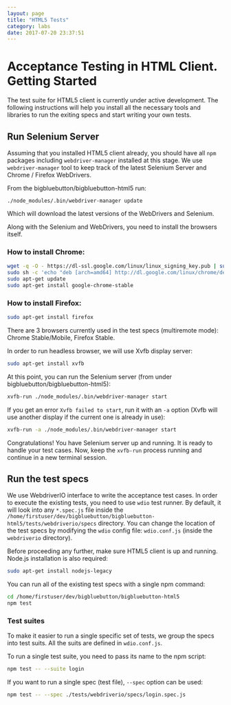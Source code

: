 ```yaml
---
layout: page
title: "HTML5 Tests"
category: labs
date: 2017-07-20 23:37:51
---
```


# Acceptance Testing in HTML Client. Getting Started

The test suite for HTML5 client is currently under active development. The following instructions will help you install all the necessary tools and libraries to run the exiting specs and start writing your own tests.

## Run Selenium Server

Assuming that you installed HTML5 client already, you should have all `npm` packages including `webdriver-manager` installed at this stage. We use `webdriver-manager` tool to keep track of the latest Selenium Server and Chrome / Firefox WebDrivers.

From the bigbluebutton/bigbluebutton-html5 run:
```
./node_modules/.bin/webdriver-manager update
```
Which will download the latest versions of the WebDrivers and Selenium.

Along with the Selenium and WebDrivers, you need to install the browsers itself.

### How to install Chrome:
```sh
wget -q -O - https://dl-ssl.google.com/linux/linux_signing_key.pub | sudo apt-key add -
sudo sh -c 'echo "deb [arch=amd64] http://dl.google.com/linux/chrome/deb/ stable main" >> /etc/apt/sources.list.d/google-chrome.list'
sudo apt-get update
sudo apt-get install google-chrome-stable
```

### How to install Firefox:
```sh
sudo apt-get install firefox
```

There are 3 browsers currently used in the test specs (multiremote mode): Chrome Stable/Mobile, Firefox Stable.


In order to run headless browser, we will use Xvfb display server:
```sh
sudo apt-get install xvfb
```

At this point, you can run the Selenium server (from under bigbluebutton/bigbluebutton-html5):
```sh
xvfb-run ./node_modules/.bin/webdriver-manager start
```

If you get an error `Xvfb failed to start`, run it with an `-a` option (Xvfb will use another display if the current one is already in use):
```sh
xvfb-run -a ./node_modules/.bin/webdriver-manager start
```

Congratulations! You have Selenium server up and running. It is ready to handle your test cases. Now, keep the `xvfb-run` process running and continue in a new terminal session.

## Run the test specs

We use WebdriverIO interface to write the acceptance test cases. In order to execute the existing tests, you need to use `wdio` test runner. By default, it will look into any `*.spec.js` file inside the `/home/firstuser/dev/bigbluebutton/bigbluebutton-html5/tests/webdriverio/specs` directory. You can change the location of the test specs by modifying the `wdio` config file: `wdio.conf.js` (inside the `webdriverio` directory).

Before proceeding any further, make sure HTML5 client is up and running.
Node.js installation is also required:

```sh
sudo apt-get install nodejs-legacy
```

You can run all of the existing test specs with a single npm command:

```sh
cd /home/firstuser/dev/bigbluebutton/bigbluebutton-html5
npm test
```

### Test suites

To make it easier to run a single specific set of tests, we group the specs into test suits. All the suits are defined in `wdio.conf.js`.

To run a single test suite, you need to pass its name to the npm script:
```sh
npm test -- --suite login
```

If you want to run a single spec (test file), `--spec` option can be used:
```sh
npm test -- --spec ./tests/webdriverio/specs/login.spec.js
```

